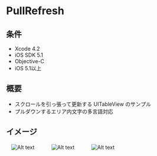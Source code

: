 PullRefresh
====================

条件
---------------
 * Xcode 4.2
 * iOS SDK 5.1
 * Objective-C
 * iOS 5.1以上

概要
---------------
 * スクロールを引っ張って更新する UITableView のサンプル
 * プルダウンするエリア内文字の多言語対応

イメージ
---------------
　![Alt text](https://raw.github.com/syake/UITableView-Examples/master/PullRefresh/assets/capture_01.png)　　
　![Alt text](https://raw.github.com/syake/UITableView-Examples/master/PullRefresh/assets/capture_02.png)　　
　![Alt text](https://raw.github.com/syake/UITableView-Examples/master/PullRefresh/assets/capture_03.png)
